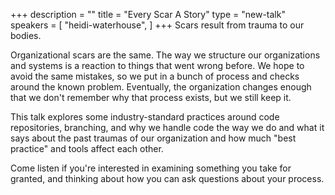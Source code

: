 +++
description = ""
title = "Every Scar A Story"
type = "new-talk"
speakers = [
        "heidi-waterhouse",
]
+++
Scars result from trauma to our bodies.

Organizational scars are the same. The way we structure our organizations and systems is a reaction to things that went wrong before. We hope to avoid the same mistakes, so we put in a bunch of process and checks around the known problem. Eventually, the organization changes enough that we don't remember why that process exists, but we still keep it.

This talk explores some industry-standard practices around code repositories, branching, and why we handle code the way we do and what it says about the past traumas of our organization and how much "best practice" and tools affect each other.

Come listen if you're interested in examining something you take for granted, and thinking about how you can ask questions about your process.